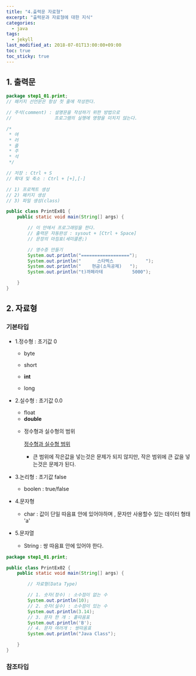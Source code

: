 ```yaml
---
title: "4.출력문 자료형"
excerpt: "출력문과 자료형에 대한 지식"
categories:
  - java
tags:
  - jekyll
last_modified_at: 2018-07-01T13:00:00+09:00
toc: true
toc_sticky: true
---
```


## 1. 출력문

```java
package step1_01.print;
// 패키지 선언문은 항상 첫 줄에 작성한다.

// 주석(comment) : 설명문을 작성하기 위한 방법으로
//                프로그램의 실행에 영향을 미치지 않는다.

/*
 * 여
 * 러
 * 줄
 * 주
 * 석
 */

// 저장 : Ctrl + S
// 확대 및 축소 : Ctrl + [+],[-]

// 1) 프로젝트 생성
// 2) 패키지 생성
// 3) 파일 생성(class)

public class PrintEx01 {
	public static void main(String[] args) {

		// 이 안에서 프로그래밍을 한다.
		// 출력문 자동완성 : sysout + [Ctrl + Space]
		// 문장의 마침표(세미콜론;)

		// 영수증 만들기
		System.out.println("==================");
		System.out.println("      스타벅스            ");
		System.out.println("    현금(소득공제)   ");
		System.out.println("t)까페라테           5000");

	}
}
```

## 2. 자료형

### 기본타입

- 1.정수형 : 초기값 0

  - byte

  * short

  * **int**

  - long

* 2.실수형 : 초기값 0.0

  - float

  * **double**

  - 정수형과 실수형의 범위

    [정수형과 실수형 범위]("https://codingisgame.tistory.com/1")

    - 큰 범위에 작은값을 넣는것은 문제가 되지 않지만, 작은 범위에 큰 값을 넣는것은 문제가 된다.

- 3.논리형 : 초기값 false

  - boolen : true/false

* 4.문자형

  - char : 값이 단일 따음표 안에 있어야하며 , 문자만 사용할수 있는 데이터 형태 'a'

- 5.문자열

  - String : 쌍 따음표 안에 있어야 한다.

```java
package step1_01.print;

public class PrintEx02 {
	public static void main(String[] args) {

		// 자료형(Data Type)

		// 1. 숫자(정수) : 소수점이 없는 수
		System.out.println(10);
		// 2. 숫자(실수) : 소수점이 있는 수
		System.out.println(3.14);
		// 3. 문자 한 개 : 홑따옴표
		System.out.println('B');
		// 4. 문자 여러개 : 쌍따옴표
		System.out.println("Java Class");

	}
}
```

### 참조타입
